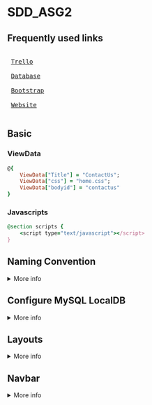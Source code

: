 # SDD_ASG2

## Frequently used links

<kbd> <br> [Trello][Trello] <br> </kbd> <kbd> <br> [Database][Database] <br> </kbd> <kbd> <br> [Bootstrap][Bootstrap] <br> </kbd> <kbd> <br> [Website][Website] <br> </kbd> <br>

[Trello]: https://trello.com/b/puyM2gaE/asignment-2 'Task Board'
[Database]: https://ns54.netcfm.com/mydatabase/db_operations.php?server=1&db=ngeeanncity& 'phpMyAdmin'
[Bootstrap]: https://getbootstrap.com/docs/5.2/getting-started/introduction/ 'Get started with Bootstrap'
[Website]: http://ngeeanncity.ga/ 'Ngee Ann City'

## Basic 
### ViewData
```ruby
@{
    ViewData["Title"] = "ContactUs";
    ViewData["css"] = "home.css";
    ViewData["bodyid"] = "contactus"
}
```
### Javascripts
```ruby
@section scripts {
    <script type="text/javascript"></script>
}
```
## Naming Convention
<details>
<summary>More info</summary>



</details>

## Configure MySQL LocalDB
<details>
<summary>More info</summary>

> Credentials are found in Whatsapp group description

1. Download [XAMPP][XAMPP]
2. Run XAMPP as administrator
3. Click on the check box for Apache and MySQL an start them
4. Edit Database
    - Click on Admin in MySQL to edit database
    - Download [DataGrip][DataGrip] (JetBrain offer free education license to student | [Register Here][JetBrain Register])
    - Download this crack app [dbForge Studio for MySQL][dbForge Studio for MySQL]

### Configure Database IDE

[XAMPP]: https://www.apachefriends.org/download.html 'Download'
[DataGrip]: https://www.jetbrains.com/datagrip/ 'Download'
[JetBrain Register]: https://www.jetbrains.com/community/education/#students 'Register'
[dbForge Studio for MySQL]: https://qwldr-my.sharepoint.com/:f:/g/personal/cheaposoftware_qwldr_onmicrosoft_com/EkR6n4Znn61Ilo2y_Wy2TtoBnWCfKLvXN_o_6JBYsa8vKw?e=rFr6df
</details>


## Layouts

<details>
<summary>More info</summary>

### Banner Layout
> Grey background with ViewData["HeaderTitle"] under the Navbar
```ruby
@{
    Layout = "~/Views/Shared/Main/_Title.cshtml";
    ViewData["HeaderTitle"] = "Contact Us";    
    ViewData["Title"] = "ContactUs";
    ViewData["css"] = "home.css";
}

<section class= "body"> .... </section>
```

</details>

## Navbar

<details>
<summary>More info</summary>

### Create Navbar in Shared/Navbar
```ruby
<ul class="nk-nav">
    <li>
        <a href="~/Home"> Home </a>
    </li>
    <li>
        <a href="~/Home/Login"> Login </a>
    </li>
</ul>
```

### Add role for each Navbar in Shared/_Layout.cshtml
```ruby
switch (role)
{
    case "Sales Personnel":
        @await Html.PartialAsync("Navbar/_SalesPersonnelNav.cshtml")
        break;
    case "Marketing Personnel":
        @await Html.PartialAsync("Navbar/_MarketingManagerNav.cshtml")
        break;
    case "Product Manager":
        @await Html.PartialAsync("Navbar/_ProductManagerNav.cshtml")
        break;
    case "Member":
        @await Html.PartialAsync("Navbar/_MemberNav.cshtml")
        break;
    default:
        @await Html.PartialAsync("Navbar/_HomeNav.cshtml")
        break;
}
```
</details>
